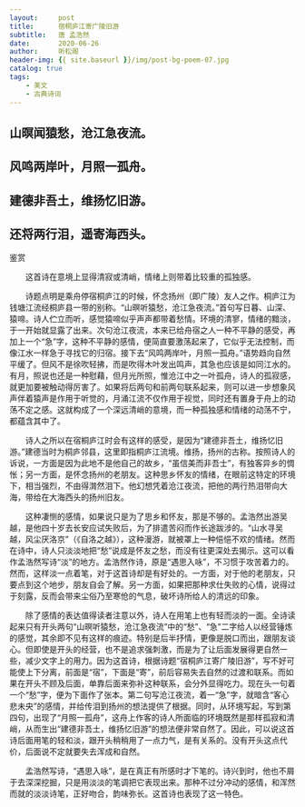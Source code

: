 ```yaml
---
layout:     post
title:      宿桐庐江寄广陵旧游
subtitle:   唐 孟浩然
date:       2020-06-26
author:     听松阁
header-img: {{ site.baseurl }}/img/post-bg-poem-07.jpg
catalog: true
tags:
    - 美文
    - 古典诗词
---
```


## 山暝闻猿愁，沧江急夜流。

## 风鸣两岸叶，月照一孤舟。

## 建德非吾土，维扬忆旧游。

## 还将两行泪，遥寄海西头。





鉴赏



　　这首诗在意境上显得清寂或清峭，情绪上则带着比较重的孤独感。



　　诗题点明是乘舟停宿桐庐江的时候，怀念扬州（即广陵）友人之作。桐庐江为钱塘江流经桐庐县一带的别称。“山暝听猿愁，沧江急夜流。”首句写日暮、山深、猿啼。诗人伫立而听，感觉猿啼似乎声声都带着愁情。环境的清寥，情绪的黯淡，于一开始就显露了出来。次句沧江夜流，本来已给舟宿之人一种不平静的感受，再加上一个“急”字，这种不平静的感情，便简直要激荡起来了，它似乎无法控制，而像江水一样急于寻找它的归宿。接下去“风鸣两岸叶，月照一孤舟。”语势趋向自然平缓了。但风不是徐吹轻拂，而是吹得木叶发出鸣声，其急也应该是如同江水的。有月，照说也还是一种慰藉，但月光所照，惟沧江中之一叶孤舟，诗人的孤寂感，就更加要被触动得厉害了。如果将后两句和前两句联系起来，则可以进一步想象风声伴着猿声是作用于听觉的，月涌江流不仅作用于视觉，同时还有置身于舟上的动荡不定之感。这就构成了一个深远清峭的意境，而一种孤独感和情绪的动荡不宁，都蕴含其中了。



　　诗人之所以在宿桐庐江时会有这样的感受，是因为“建德非吾土，维扬忆旧游。”建德当时为桐庐邻县，这里即指桐庐江流境。维扬，扬州的古称。按照诗人的诉说，一方面是因为此地不是他自己的故乡，“虽信美而非吾士”，有独客异乡的惆怅；另一方面，是怀念扬州的老朋友。这种思乡怀友的情绪，在眼前这特定的环境下，相当强烈，不由得潸然泪下。他幻想凭着沧江夜流，把他的两行热泪带向大海，带给在大海西头的扬州旧友。



　　这种凄恻的感情，如果说只是为了思乡和怀友，那是不够的。孟浩然出游吴越，是他四十岁去长安应试失败后，为了排遣苦闷而作长途跋涉的。“山水寻吴越，风尘厌洛京”（《自洛之越》），这种漫游，就被罩上一种悒悒不欢的情绪。然而在诗中，诗人只淡淡地把“愁”说成是怀友之愁，而没有往更深处去揭示。这可以看作孟浩然写诗“淡”的地方。孟浩然作诗，原是“遇思入咏”，不习惯于攻苦着力的。然而，这样淡一点着笔，对于这首诗却是有好处的。一方面，对于他的老朋友，只要点到这个地步，朋友自会了解。另一方面，如果把那种求仕失败的心情，说得过于刻露，反而会带来尘俗乃至寒伧的气息，破坏诗所给人的清远的印象。



　　除了感情的表达值得读者注意以外，诗人在用笔上也有轻而淡的一面。全诗读起来只有开头两句“山暝听猿愁，沧江急夜流”中的“愁”、“急”二字给人以经营锤炼的感觉，其余即不见有这样的痕迹。特别是后半抒情，更像是脱口而出，跟朋友谈心。但即使是开头的经营，也不是追求强刺激，而是为了让后面发展得更自然一些，减少文字上的用力。因为这首诗，根据诗题“宿桐庐江寄广陵旧游”，写不好可能使上下分离，前面是“宿”，下面是“寄”，前后容易失去自然的过渡和联系。而如果在开头不顾及后面，单靠后面来弥补这种联系，会分外显得吃力。现在头一句着一个“愁”字，便为下面作了张本。第二句写沧江夜流，着一“急”字，就暗含“客心悲未央”的感情，并给传泪到扬州的想法提供了根据。同时，从环境写起，写到第四句，出现了“月照一孤舟”，这舟上作客的诗人所面临的环境既然是那样孤寂和清峭，从而生出“建德非吾土，维扬忆旧游”的想法便非常自然了。因此，可以说这首诗后面用笔的轻和淡，跟开头稍稍用了一点力气，是有关系的。没有开头这点代价，后面说不定就要失去浑成和自然。



　　孟浩然写诗，“遇思入咏”，是在真正有所感时才下笔的。诗兴到时，他也不屑于去深深挖掘，只是用淡淡的笔调把它表现出来。那种不过分冲动的感情，和浑然而就的淡淡诗笔，正好吻合，韵味弥长。这首诗也表现了这一特色。
